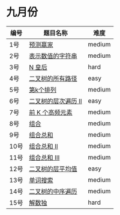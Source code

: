# 九月份

**编号**|**题目名称**|**难度**
--------|------------|-------
1号|[预测赢家](./第1题%20486.%20预测赢家)|medium
2号|[表示数值的字符串](./第2题%20剑指%20Offer.%20表示数值的字符串)|medium
3号|[N 皇后](./第3题%2051.%20N%20皇后)|hard
4号|[二叉树的所有路径](./第4题%20257.%20二叉树的所有路径)|easy
5号|[第k个排列](./第5题%2060.%20第k个排列)|medium
6号|[二叉树的层次遍历 II](./第6题%20107.%20二叉树的层次遍历%20II)|easy
7号|[前 K 个高频元素](./第7题%20347.%20前%20K%20个高频元素)|medium
8号|[组合](./第8题%2077.%20组合)|medium
9号|[组合总和](./第9题%2039.%20组合总和)|medium
10号|[组合总和 II](./第10题%2040.%20组合总和%20II)|medium
11号|[组合总和 III](./第11题%20216.%20组合总和%20III)|medium
12号|[二叉树的层平均值](./第12题%20637.%20二叉树的层平均值)|easy
13号|[单词搜索](./第13题%2079.%20单词搜索)|medium
14号|[二叉树的中序遍历](./第14题%2094.%20二叉树的中序遍历)|medium
15号|[解数独](./第15题%2037.%20解数独)|hard
